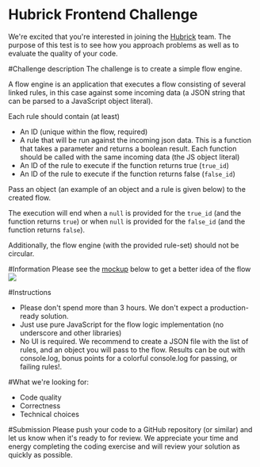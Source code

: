 Hubrick Frontend Challenge
========================

We're excited that you're interested in joining the [Hubrick](https://hubrick.com/) team. 
The purpose of this test is to see how you approach problems as well as to evaluate the quality of your code.

#Challenge description
The challenge is to create a simple flow engine.

A flow engine is an application that executes a flow consisting of several linked rules, in this case against some incoming data (a JSON string that can be parsed to a JavaScript object literal). 

Each rule should contain (at least)
	
- An ID (unique within the flow, required)
- A rule that will be run against the incoming json data. This is a function that takes a parameter and returns a boolean result. Each function should be called with the same incoming data (the JS object literal)
- An ID of the rule to execute if the function returns true (`true_id`)
- An ID of the rule to execute if the function returns false (`false_id`)
	 
Pass an object (an example of an object and a rule is given below) to the created flow. 

The execution will end when a `null` is provided for the `true_id` (and the function returns `true`) or when `null` is provided for the `false_id` (and the function returns `false`).

Additionally, the flow engine (with the provided rule-set) should not be circular.

#Information
Please see the [mockup](https://raw.githubusercontent.com/hubrick/frontend-code-challenge/master/frontend-challenge-flow-mockup.png) below to get a better idea of the flow
![](https://raw.githubusercontent.com/hubrick/frontend-code-challenge/master/frontend-challenge-flow-mockup.png)


#Instructions
- Please don't spend more than 3 hours. We don't expect a production-ready solution.
- Just use pure JavaScript for the flow logic implementation (no underscore and other libraries)
- No UI is required. We recommend to create a JSON file with the list of rules, and an object you will pass to the flow. Results can be out with console.log, bonus points for a colorful console.log for passing, or failing rules!.

#What we're looking for:
- Code quality
- Correctness
- Technical choices

#Submission
Please push your code to a GitHub repository (or similar) and let us know when it's ready to for review. We appreciate your time and energy completing the coding exercise and will review your solution as quickly as possible.
